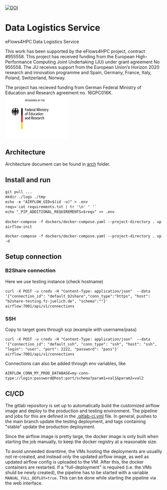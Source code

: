 [![DOI](https://zenodo.org/badge/447551112.svg)](https://zenodo.org/badge/latestdoi/447551112)

# Data Logistics Service

eFlows4HPC Data Logistics Service

This work has been supported by the eFlows4HPC project, contract #955558. This project has received funding from the European High-Performance Computing Joint Undertaking (JU) under grant agreement No 955558. The JU receives support from the European Union’s Horizon 2020 research and innovation programme and Spain, Germany, France, Italy, Poland, Switzerland, Norway.

The project has recieved funding from German Federal Ministry of Education and Research agreement no. 16GPC016K.
<img src="docs/images/BMBF.jpg" width="200">


## Architecture
Architecture document can be found in [arch](docs/datalogistics-arch.adoc) folder. 

## Install and run

```
git pull ...
mkdir ./logs ./tmp
echo -e "AIRFLOW_UID=$(id -u)" > .env
reqs=`cat requirements.txt | tr '\n' ' '`
echo "_PIP_ADDITIONAL_REQUIREMENTS=$reqs" >> .env

docker-compose -f dockers/docker-compose.yaml --project-directory . up airflow-init
```

```
docker-compose -f dockers/docker-compose.yaml --project-directory . up -d
```

## Setup connection

### B2Share connection 
Here we use testing instance (check hostname)

```
curl -X POST -u creds -H "Content-Type: application/json"  --data '{"connection_id": "default_b2share","conn_type":"https", "host": "b2share-testing.fz-juelich.de", "schema":""}' airflow:7001/api/v1/connections
```

### SSH 
Copy to target goes through scp (example with username/pass)

```
curl -X POST -u creds -H "Content-Type: application/json"  --data '{"connection_id": "default_ssh", "conn_type": "ssh", "host": "ssh", "login": "user", "port": 2222, "password": "pass"}' airflow:7001/api/v1/connections
```

Connections can also be added through env variables, like

```
AIRFLOW_CONN_MY_PROD_DATABASE=my-conn-type://login:password@host:port/schema?param1=val1&param2=val2
```

## CI/CD
The gitlab repository is set up to automatically build the customized airflow image and deploy to the production and testing environment. The pipeline and jobs for this are defined in the [.gitlab-ci.yml](.gitlab-ci.yml) file.
In general, pushes to the main branch update the testing deployment, and tags containing "stable" update the production deployment.

Since the airflow image is pretty large, the docker image is only built when starting the job manually, to keep the docker registry at a reasonable size.

To avoid unneeded downtime, the VMs hosting the deployments are usuallly not re-created, and instead only the updated airflow image, as well as updated airflow config is uploaded to the VM. After this, the docker containers are restarted.
If a "full-deployment" is required (i.e. the VMs shuld be newly created), the pipeline has to be started with a variable ```MANUAL_FULL_DEPLOY=true```. This can be done while starting the pipeline via the web interface.
